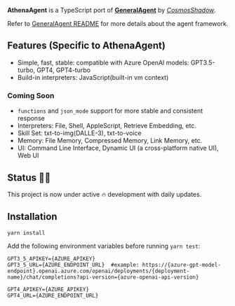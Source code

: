 
**AthenaAgent** is a TypeScript port of **[GeneralAgent](https://github.com/CosmosShadow/GeneralAgent)** by *[CosmosShadow](https://github.com/CosmosShadow)*.

Refer to [GeneralAgent README](https://github.com/CosmosShadow/GeneralAgent/blob/main/README.md) for more details about the agent framework.


## Features (Specific to AthenaAgent)

* Simple, fast, stable: compatible with Azure OpenAI models: GPT3.5-turbo, GPT4, GPT4-turbo
* Build-in interpreters: JavaScript(built-in vm context)

### Coming Soon

- `functions` and `json_mode` support for more stable and consistent response
- Interpreters: File, Shell, AppleScript, Retrieve Embedding, etc.
- Skill Set: txt-to-img(DALLE-3), txt-to-voice
- Memory: File Memory, Compressed Memory, Link Memory, etc.
- UI: Command Line Interface, Dynamic UI (a cross-platform native UI), Web UI


## Status 👨‍💻

This project is now under active 🔥 development with daily updates.


## Installation

```shell
yarn install
```

Add the following environment variables before running `yarn test`:

```
GPT3_5_APIKEY={AZURE_APIKEY}
GPT3_5_URL={AZURE_ENDPOINT_URL}  #example: https://{azure-gpt-model-endpoint}.openai.azure.com/openai/deployments/{deployment-name}/chat/completions?api-version={azure-openai-api-version}

GPT4_APIKEY={AZURE_APIKEY}
GPT4_URL={AZURE_ENDPOINT_URL}
```
